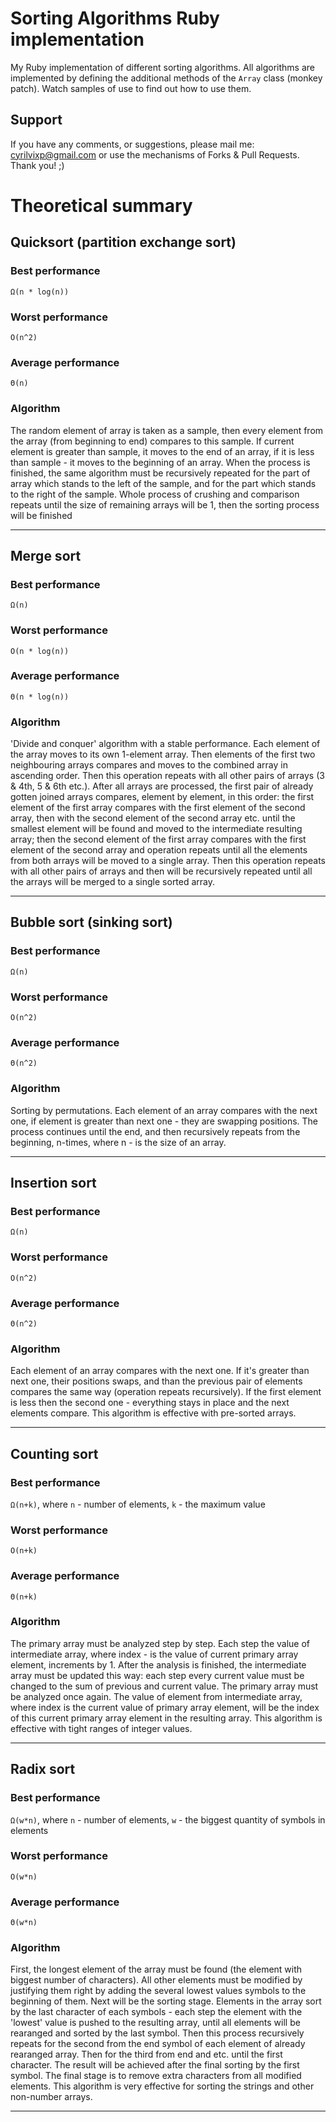 # Sorting Algorithms Ruby implementation
My Ruby implementation of different sorting algorithms. All algorithms are implemented by defining the additional methods of the `Array` class (monkey patch). Watch samples of use to find out how to use them.

## Support
If you have any comments, or suggestions, please mail me: cyrilvixp@gmail.com or use the mechanisms of Forks & Pull Requests. Thank you! ;)

# Theoretical summary
## Quicksort (partition exchange sort)
### Best performance
`Ω(n * log(n))`
### Worst performance
`O(n^2)`
### Average performance
`Θ(n)`
### Algorithm
The random element of array is taken as a sample, then every element from the array (from beginning to end) compares to this sample. If current element is greater than sample, it moves to the end of an array, if it is less than sample - it moves to the beginning of an array. When the process is finished, the same algorithm must be recursively repeated for the part of array which stands to the left of the sample, and for the part which stands to the right of the sample. Whole process of crushing and comparison repeats until the size of remaining arrays will be 1, then the sorting process will be finished
***

## Merge sort
### Best performance
`Ω(n)`
### Worst performance
`O(n * log(n))`
### Average performance
`Θ(n * log(n))`
### Algorithm
'Divide and conquer' algorithm with a stable performance. Each element of the array moves to its own 1-element array. Then elements of the first two neighbouring arrays compares and moves to the combined array in ascending order. Then this operation repeats with all other pairs of arrays (3 & 4th, 5 & 6th etc.). After all arrays are processed, the first pair of already gotten joined arrays compares, element by element, in this order: the first element of the first array compares with the first element of the second array, then with the second element of the second array etc. until the smallest element will be found and moved to the intermediate resulting array; then the second element of the first array compares with the first element of the second array and operation repeats until all the elements from both arrays will be moved to a single array. Then this operation repeats with all other pairs of arrays and then will be recursively repeated until all the arrays will be merged to a single sorted array.
***

## Bubble sort (sinking sort)
### Best performance
`Ω(n)`
### Worst performance
`O(n^2)`
### Average performance
`Θ(n^2)`
### Algorithm
Sorting by permutations. Each element of an array compares with the next one, if element is greater than next one - they are swapping positions. The process continues until the end, and then recursively repeats from the beginning, n-times, where n - is the size of an array.
***

## Insertion sort
### Best performance
`Ω(n)`
### Worst performance
`O(n^2)`
### Average performance
`Θ(n^2)`
### Algorithm
Each element of an array compares with the next one. If it's greater than next one, their positions swaps, and than the previous pair of elements compares the same way (operation repeats recursively). If the first element is less then the second one - everything stays in place and the next elements compare.
This algorithm is effective with pre-sorted arrays.
***

## Counting sort
### Best performance
`Ω(n+k)`, where `n` - number of elements, `k` - the maximum value
### Worst performance
`O(n+k)`
### Average performance
`Θ(n+k)`
### Algorithm
The primary array must be analyzed step by step. Each step the value of intermediate array, where index - is the value of current primary array element, increments by 1. 
After the analysis is finished, the intermediate array must be updated this way: each step every current value must be changed to the sum of previous and current value.
The primary array must be analyzed once again. The value of element from intermediate array, where index is the current value of primary array element, will be the index of this current primary array element in the resulting array.
This algorithm is effective with tight ranges of integer values.
***

## Radix sort
### Best performance
`Ω(w*n)`, where `n` - number of elements, `w` - the biggest quantity of symbols in elements
### Worst performance
`O(w*n)`
### Average performance
`Θ(w*n)`
### Algorithm
First, the longest element of the array must be found (the element with biggest number of characters). All other elements must be modified by justifying them right by adding the several lowest values symbols to the beginning of them. Next will be the sorting stage.
Elements in the array sort by the last character of each symbols - each step the element with the 'lowest' value is pushed to the resulting array, until all elements will be rearanged and sorted by the last symbol. Then this process recursively repeats for the second from the end symbol of each element of already rearanged array. Then for the third from end and etc. until the first character. The result will be achieved after the final sorting by the first symbol.
The final stage is to remove extra characters from all modified elements.
This algorithm is very effective for sorting the strings and other non-number arrays.
***
